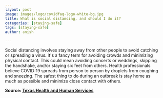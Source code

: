 ```yaml
---
layout: post
image: images/logo/covidfaq-logo-white-bg.jpg
title: What is social distancing, and should I do it?
categories: [staying-safe]
tags: [staying-safe]
author: anish

---
```


Social distancing involves staying away from other people to avoid catching or spreading a virus. It's a fancy term for avoiding crowds and minimizing physical contact. This could mean avoiding concerts or weddings, skipping the handshake, and/or staying six feet from others. Health professionals believe COVID‑19 spreads from person to person by droplets from coughing and sneezing. The safest thing to do during an outbreak is stay home as much as possible and minimize close contact with others.

**Source: [Texas Health and Human Services](https://www.dshs.state.tx.us/coronavirus/faq.aspx)**